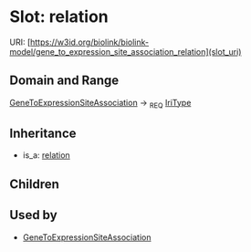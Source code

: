 # Slot: relation




URI: [https://w3id.org/biolink/biolink-model/gene_to_expression_site_association_relation](slot_uri)
## Domain and Range

[GeneToExpressionSiteAssociation](GeneToExpressionSiteAssociation.md) ->  <sub>REQ</sub> [IriType](IriType.md)
## Inheritance

 *  is_a: [relation](relation.md)
## Children

## Used by

 * [GeneToExpressionSiteAssociation](GeneToExpressionSiteAssociation.md)
